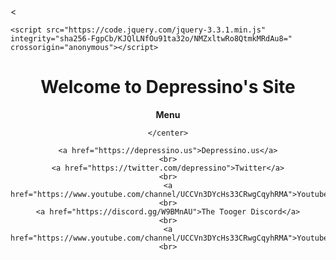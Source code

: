<html>

</html>

<head>
        <Title>Depressino</Title>
        <
           <link rel="stylesheet" href="https://maxcdn.bootstrapcdn.com/bootstrap/3.3.7/css/bootstrap.min.css" integrity="sha384-BVYiiSIFeK1dGmJRAkycuHAHRg32OmUcww7on3RYdg4Va+PmSTsz/K68vbdEjh4u" crossorigin="anonymous">
    
    <script src="https://code.jquery.com/jquery-3.3.1.min.js" integrity="sha256-FgpCb/KJQlLNfOu91ta32o/NMZxltwRo8QtmkMRdAu8=" crossorigin="anonymous"></script>
<script src="https://maxcdn.bootstrapcdn.com/bootstrap/3.3.7/js/bootstrap.min.js" integrity="sha384-Tc5IQib027qvyjSMfHjOMaLkfuWVxZxUPnCJA7l2mCWNIpG9mGCD8wGNIcPD7Txa" crossorigin="anonymous"></script>
<link rel="">
</head>

<Body>
	<center>
		<div class="container">
			<h1>Welcome to Depressino's Site</h1>
			<b>Menu</b>
		</div>

	</center>

    <a href="https://depressino.us">Depressino.us</a>
    <br>
	<a href="https://twitter.com/depressino">Twitter</a>
	<br>
	<a href="https://www.youtube.com/channel/UCCVn3DYcHs33CRwgCqyhRMA">Youtube</a>
	<br>
	<a href="https://discord.gg/W9BMnAU">The Tooger Discord</a>
	<br>
	<a href="https://www.youtube.com/channel/UCCVn3DYcHs33CRwgCqyhRMA">Youtube</a>
	<br>



</Body>

</html>
